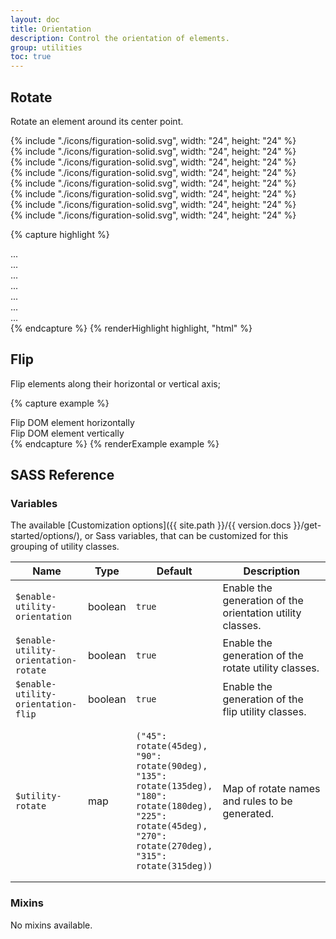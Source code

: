 ```yaml
---
layout: doc
title: Orientation
description: Control the orientation of elements.
group: utilities
toc: true
---
```


## Rotate

Rotate an element around its center point.

<div class="cf-example d-flex flex-around">
    <div>{% include "./icons/figuration-solid.svg", width: "24", height: "24" %}</div>
    <div class="rotate-45">{% include "./icons/figuration-solid.svg", width: "24", height: "24" %}</div>
    <div class="rotate-90">{% include "./icons/figuration-solid.svg", width: "24", height: "24" %}</div>
    <div class="rotate-135">{% include "./icons/figuration-solid.svg", width: "24", height: "24" %}</div>
    <div class="rotate-180">{% include "./icons/figuration-solid.svg", width: "24", height: "24" %}</div>
    <div class="rotate-225">{% include "./icons/figuration-solid.svg", width: "24", height: "24" %}</div>
    <div class="rotate-270">{% include "./icons/figuration-solid.svg", width: "24", height: "24" %}</div>
    <div class="rotate-315">{% include "./icons/figuration-solid.svg", width: "24", height: "24" %}</div>
</div>

{% capture highlight %}
<!-- `.rotate-0` does not exist, as this is the default rotation -->
<div class="rotate-45">...</div>
<div class="rotate-90">...</div>
<div class="rotate-135">...</div>
<div class="rotate-180">...</div>
<div class="rotate-225">...</div>
<div class="rotate-270">...</div>
<div class="rotate-315">...</div>
{% endcapture %}
{% renderHighlight highlight, "html" %}

## Flip

Flip elements along their horizontal or vertical axis;

{% capture example %}
<div class="flip-horizontal">Flip DOM element horizontally</div>
<div class="flip-vertical">Flip DOM element vertically</div>
{% endcapture %}
{% renderExample example %}

## SASS Reference

### Variables

The available [Customization options]({{ site.path }}/{{ version.docs }}/get-started/options/), or Sass variables, that can be customized for this grouping of utility classes.

<div class="table-scroll">
  <table class="table table-bordered table-striped">
    <thead>
      <tr>
        <th style="width: 100px;">Name</th>
        <th style="width: 50px;">Type</th>
        <th style="width: 50px;">Default</th>
        <th>Description</th>
      </tr>
    </thead>
    <tbody>
      <tr>
        <td><code>$enable-utility-orientation</code></td>
        <td>boolean</td>
        <td><code>true</code></td>
        <td>
          Enable the generation of the orientation utility classes.
        </td>
      </tr>
      <tr>
        <td><code>$enable-utility-orientation-rotate</code></td>
        <td>boolean</td>
        <td><code>true</code></td>
        <td>
          Enable the generation of the rotate utility classes.
        </td>
      </tr>
      <tr>
        <td><code>$enable-utility-orientation-flip</code></td>
        <td>boolean</td>
        <td><code>true</code></td>
        <td>
          Enable the generation of the flip utility classes.
        </td>
      </tr>
      <tr>
        <td><code>$utility-rotate</code></td>
        <td>map</td>
        <td>
<pre><code>("45": rotate(45deg),
"90": rotate(90deg),
"135": rotate(135deg),
"180": rotate(180deg),
"225": rotate(45deg),
"270": rotate(270deg),
"315": rotate(315deg))</code></pre>
        </td>
        <td>
          Map of rotate names and rules to be generated.
        </td>
      </tr>
    </tbody>
  </table>
</div>

### Mixins

No mixins available.
